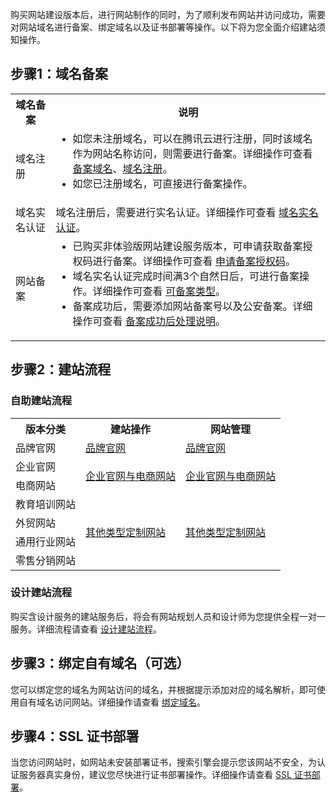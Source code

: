 购买网站建设版本后，进行网站制作的同时，为了顺利发布网站并访问成功，需要对网站域名进行备案、绑定域名以及证书部署等操作。以下将为您全面介绍建站须知操作。

## 步骤1：域名备案
<table>
<tr>
<th>域名备案</th>
<th>说明</th>
</tr>
<tr>
<td>域名注册</td>
<td><ul style="margin:0"><li>如您未注册域名，可以在腾讯云进行注册，同时该域名作为网站名称访问，则需要进行备案。详细操作可查看 <a href="https://cloud.tencent.com/document/product/243/18905">备案域名</a>、<a href="https://cloud.tencent.com/document/product/242/9595">域名注册</a>。</li><li>如您已注册域名，可直接进行备案操作。</li><ul></td>
</tr>
<tr>
<td>域名实名认证</td>
<td>域名注册后，需要进行实名认证。详细操作可查看 <a href="https://cloud.tencent.com/document/product/242/6707">域名实名认证</a>。</td>
</tr>
<tr>
<td>网站备案</td>
<td><ul style="margin:0"><li>已购买非体验版网站建设服务版本，可申请获取备案授权码进行备案。详细操作可查看 <a href="https://cloud.tencent.com/document/product/1276/53388">申请备案授权码</a>。</li><li>域名实名认证完成时间满3个自然日后，可进行备案操作。详细操作可查看 <a href="https://cloud.tencent.com/document/product/243/18907#.E8.85.BE.E8.AE.AF.E4.BA.91.E5.8F.AF.E5.A4.87.E6.A1.88.E7.B1.BB.E5.9E.8B">可备案类型</a>。</li><li>备案成功后，需要添加网站备案号以及公安备案。详细操作可查看 <a href="https://cloud.tencent.com/document/product/243/61412">备案成功后处理说明</a>。</li><ul></td>
</tr>
</table>


## 步骤2：建站流程
### 自助建站流程
<table>
<tr>
<th>版本分类</th>
<th>建站操作</th>
<th>网站管理</th>
</tr>
<tr>
<td>品牌官网</td>
<td><a href="https://cloud.tencent.com/document/product/1276/58840">品牌官网</a></td>
<td><a href="https://cloud.tencent.com/document/product/1276/59087">品牌官网</a></td>
</tr>
<tr>
<td>企业官网</td>
<td rowspan="2"><a href="https://cloud.tencent.com/document/product/1276/48483">企业官网与电商网站</a></td>
<td rowspan="2"><a href="https://cloud.tencent.com/document/product/1276/48436">企业官网与电商网站</a></td>
</tr>
<tr>
<td>电商网站</td>
</tr>
<tr>
<td>教育培训网站</td>
<td rowspan="4"><a href="https://cloud.tencent.com/document/product/1276/53387">其他类型定制网站</a></td>
<td rowspan="4"><a href="https://cloud.tencent.com/document/product/1276/49712">其他类型定制网站</a></td>
</tr>
<tr>
<td>外贸网站</td>
</tr>
<tr>
<td>通用行业网站</td>
</tr>
<tr>
<td>零售分销网站</td>
</tr>
</table>

### 设计建站流程
购买含设计服务的建站服务后，将会有网站规划人员和设计师为您提供全程一对一服务。详细流程请查看 [设计建站流程](https://cloud.tencent.com/document/product/1276/48484)。

## 步骤3：绑定自有域名（可选）
您可以绑定您的域名为网站访问的域名，并根据提示添加对应的域名解析，即可使用自有域名访问网站。详细操作请查看 [绑定域名](https://cloud.tencent.com/document/product/1276/48482)。

## 步骤4：SSL 证书部署
当您访问网站时，如网站未安装部署证书，搜索引擎会提示您该网站不安全，为认证服务器真实身份，建议您尽快进行证书部署操作。详细操作请查看 [SSL 证书部署](https://cloud.tencent.com/document/product/1276/49181)。
  
  
